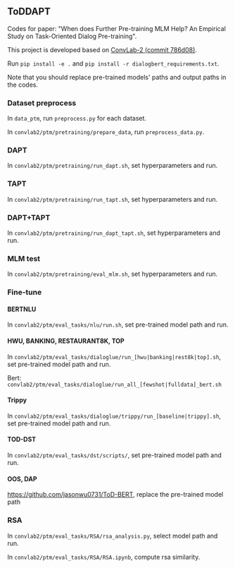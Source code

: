 ## ToDDAPT

Codes for paper: "When does Further Pre-training MLM Help? An Empirical Study on Task-Oriented Dialog Pre-training".

This project is developed based on [ConvLab-2 (commit 786d08)](https://github.com/thu-coai/ConvLab-2/tree/786d089a21f05bf9fbc64366e1eae4af332ef702).

Run `pip install -e .` and `pip install -r dialogbert_requirements.txt`.

Note that you should replace pre-trained models' paths and output paths in the codes.

### Dataset preprocess

In `data_ptm`, run `preprocess.py` for each dataset.

In `convlab2/ptm/pretraining/prepare_data`, run `preprocess_data.py`.

### DAPT

In `convlab2/ptm/pretraining/run_dapt.sh`, set hyperparameters and run.

### TAPT

In `convlab2/ptm/pretraining/run_tapt.sh`, set hyperparameters and run.

### DAPT+TAPT

In `convlab2/ptm/pretraining/run_dapt_tapt.sh`, set hyperparameters and run.

### MLM test

In `convlab2/ptm/pretraining/eval_mlm.sh`, set hyperparameters and run.

### Fine-tune

#### BERTNLU

In `convlab2/ptm/eval_tasks/nlu/run.sh`, set pre-trained model path and run.

#### HWU, BANKING, RESTAURANT8K, TOP

In `convlab2/ptm/eval_tasks/dialoglue/run_[hwu|banking|rest8k|top].sh`, set pre-trained model path and run.

Bert: `convlab2/ptm/eval_tasks/dialoglue/run_all_[fewshot|fulldata]_bert.sh`

#### Trippy

In `convlab2/ptm/eval_tasks/dialoglue/trippy/run_[baseline|trippy].sh`, set pre-trained model path and run.

#### TOD-DST

In `convlab2/ptm/eval_tasks/dst/scripts/`, set pre-trained model path and run.

#### OOS, DAP

https://github.com/jasonwu0731/ToD-BERT, replace the pre-trained model path

### RSA

In `convlab2/ptm/eval_tasks/RSA/rsa_analysis.py`, select model path and run.

In `convlab2/ptm/eval_tasks/RSA/RSA.ipynb`, compute rsa similarity.